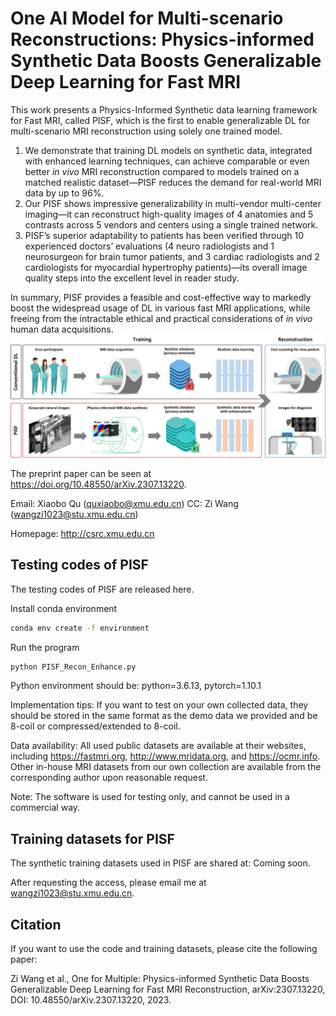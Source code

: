 # One AI Model for Multi-scenario Reconstructions: Physics-informed Synthetic Data Boosts Generalizable Deep Learning for Fast MRI
This work presents a Physics-Informed Synthetic data learning framework for Fast MRI, called PISF, which is the first to enable generalizable DL for multi-scenario MRI reconstruction using solely one trained model.

1) We demonstrate that training DL models on synthetic data, integrated with enhanced learning techniques, can achieve comparable or even better *in vivo* MRI reconstruction compared to models trained on a matched realistic dataset—PISF reduces the demand for real-world MRI data by up to 96%. 
2) Our PISF shows impressive generalizability in multi-vendor multi-center imaging—it can reconstruct high-quality images of 4 anatomies and 5 contrasts across 5 vendors and centers using a single trained network.
3) PISF’s superior adaptability to patients has been verified through 10 experienced doctors’ evaluations (4 neuro radiologists and 1 neurosurgeon for brain tumor patients, and 3 cardiac radiologists and 2 cardiologists for myocardial hypertrophy patients)—its overall image quality steps into the excellent level in reader study.

In summary, PISF provides a feasible and cost-effective way to markedly boost the widespread usage of DL in various fast MRI applications, while freeing from the intractable ethical and practical considerations of *in vivo* human data acquisitions. 
![OverallConcept_PISF](https://github.com/wangziblake/PISF/blob/main/Figure/OverallConcept_PISF.png)

The preprint paper can be seen at https://doi.org/10.48550/arXiv.2307.13220.

Email: Xiaobo Qu (quxiaobo@xmu.edu.cn) CC: Zi Wang (wangzi1023@stu.xmu.edu.cn)

Homepage: http://csrc.xmu.edu.cn


## Testing codes of PISF
The testing codes of PISF are released here.

Install conda environment
```bash
conda env create -f environment
```
Run the program
```python
python PISF_Recon_Enhance.py
```

Python environment should be: python=3.6.13, pytorch=1.10.1

Implementation tips: If you want to test on your own collected data, they should be stored in the same format as the demo data we provided and be 8-coil or compressed/extended to 8-coil.

Data availability: All used public datasets are available at their websites, including https://fastmri.org, http://www.mridata.org, and https://ocmr.info. Other in-house MRI datasets from our own collection are available from the corresponding author upon reasonable request.

Note: The software is used for testing only, and cannot be used in a commercial way.


## Training datasets for PISF
The synthetic training datasets used in PISF are shared at: Coming soon.

After requesting the access, please email me at wangzi1023@stu.xmu.edu.cn.


## Citation
If you want to use the code and training datasets, please cite the following paper:

Zi Wang et al., One for Multiple: Physics-informed Synthetic Data Boosts Generalizable Deep Learning for Fast MRI Reconstruction, arXiv:2307.13220, DOI: 10.48550/arXiv.2307.13220, 2023.
